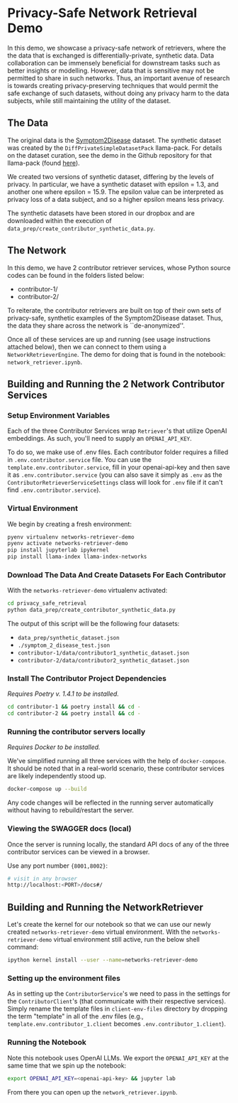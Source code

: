 # Privacy-Safe Network Retrieval Demo

In this demo, we showcase a privacy-safe network of retrievers, where the
the data that is exchanged is differentially-private, synthetic data. Data
collaboration can be immensely beneficial for downstream tasks such as better
insights or modelling. However, data that is sensitive may not be permitted to
share in such networks. Thus, an important avenue of research is towards creating
privacy-preserving techniques that would permit the safe exchange of such datasets,
without doing any privacy harm to the data subjects, while still maintaining the
utility of the dataset.

## The Data

The original data is the [Symptom2Disease](https://www.kaggle.com/datasets/niyarrbarman/symptom2disease) dataset.
The synthetic dataset was created by the `DiffPrivateSimpleDatasetPack` llama-pack.
For details on the dataset curation, see the demo in the Github repository for
that llama-pack (found [here](https://github.com/run-llama/llama_index/tree/main/llama-index-packs/llama-index-packs-diff-private-simple-dataset/examples/symptom_2_disease)).

We created two versions of synthetic dataset, differing by the levels of privacy.
In particular, we have a synthetic dataset with epsilon = 1.3, and another one
where epsilon = 15.9. The epsilon value can be interpreted as privacy loss of a
data subject, and so a higher epsilon means less privacy.

The synthetic datasets have been stored in our dropbox and are downloaded within
the execution of `data_prep/create_contributor_synthetic_data.py`.

## The Network

In this demo, we have 2 contributor retriever services, whose Python source
codes can be found in the folders listed below:

- contributor-1/
- contributor-2/

To reiterate, the contributor retrievers are built on top of their own sets
of privacy-safe, synthetic examples of the Symptom2Disease dataset. Thus, the
data they share across the network is ``de-anonymized''.

Once all of these services are up and running (see usage instructions
attached below), then we can connect to them using a `NetworkRetrieverEngine`.
The demo for doing that is found in the notebook: `network_retriever.ipynb`.

## Building and Running the 2 Network Contributor Services

### Setup Environment Variables

Each of the three Contributor Services wrap `Retriever`'s that utilize
OpenAI embeddings. As such, you'll need to supply an `OPENAI_API_KEY`.

To do so, we make use of .env files. Each contributor folder requires a filled
in `.env.contributor.service` file. You can use the `template.env.contributor.service`,
fill in your openai-api-key and then save it as `.env.contributor.service`
(you can also save it simply as `.env` as the `ContributorRetrieverServiceSettings`
class will look for `.env` file if it can't find `.env.contributor.service`).

### Virtual Environment

We begin by creating a fresh environment:

```sh
pyenv virtualenv networks-retriever-demo
pyenv activate networks-retriever-demo
pip install jupyterlab ipykernel
pip install llama-index llama-index-networks
```

### Download The Data And Create Datasets For Each Contributor

With the `networks-retriever-demo` virtualenv activated:

```sh
cd privacy_safe_retrieval
python data_prep/create_contributor_synthetic_data.py
```

The output of this script will be the following four datasets:

- `data_prep/synthetic_dataset.json`
- `./symptom_2_disease_test.json`
- `contributor-1/data/contributor1_synthetic_dataset.json`
- `contributor-2/data/contributor2_synthetic_dataset.json`

### Install The Contributor Project Dependencies

_Requires Poetry v. 1.4.1 to be installed._

```sh
cd contributor-1 && poetry install && cd -
cd contributor-2 && poetry install && cd -
```

### Running the contributor servers locally

_Requires Docker to be installed._

We've simplified running all three services with the help of
`docker-compose`. It should be noted that in a real-world scenario, these
contributor services are likely independently stood up.

```sh
docker-compose up --build
```

Any code changes will be reflected in the running server automatically without having to rebuild/restart the server.

### Viewing the SWAGGER docs (local)

Once the server is running locally, the standard API docs of any of
the three contributor services can be viewed in a browser.

Use any port number `{8001,8002}`:

```sh
# visit in any browser
http://localhost:<PORT>/docs#/
```

## Building and Running the NetworkRetriever

Let's create the kernel for our notebook so that we can use our newly
created `networks-retriever-demo` virtual environment. With the `networks-retriever-demo`
virtual environment still active, run the below shell command:

```sh
ipython kernel install --user --name=networks-retriever-demo
```

### Setting up the environment files

As in setting up the `ContributorService`'s we need to pass in the settings
for the `ContributorClient`'s (that communicate with their respective services).
Simply rename the template files in `client-env-files` directory by dropping
the term "template" in all of the .env files (e.g.,
`template.env.contributor_1.client` becomes `.env.contributor_1.client`).

### Running the Notebook

Note this notebook uses OpenAI LLMs. We export the `OPENAI_API_KEY`
at the same time that we spin up the notebook:

```sh
export OPENAI_API_KEY=<openai-api-key> && jupyter lab
```

From there you can open up the `network_retriever.ipynb`.
